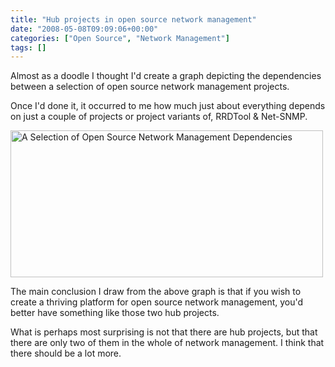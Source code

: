 ```yaml
---
title: "Hub projects in open source network management"
date: "2008-05-08T09:09:06+00:00"
categories: ["Open Source", "Network Management"]
tags: []
---
```


Almost as a doodle I thought I'd create a graph depicting the dependencies between a selection of open source  network management projects.

Once I'd done it, it occurred to me how much just about everything depends on just a couple of projects or project variants of, RRDTool &amp; Net-SNMP.

<a href="/image/uploads/2008/05/ossnms-dependencies1.jpg"><img class="alignnone size-full wp-image-418" title="ossnms-dependencies1" src="/image/uploads/2008/05/ossnms-dependencies1.jpg" alt="A Selection of Open Source Network Management Dependencies" width="500" height="235" /></a>

The main conclusion I draw from the above graph is that if you wish to create a thriving platform for open source network management, you'd better have something like those two hub projects.

What is perhaps most surprising is not that there are hub projects, but that there are only two of them in the whole of network management. I think that there should be a lot more.
